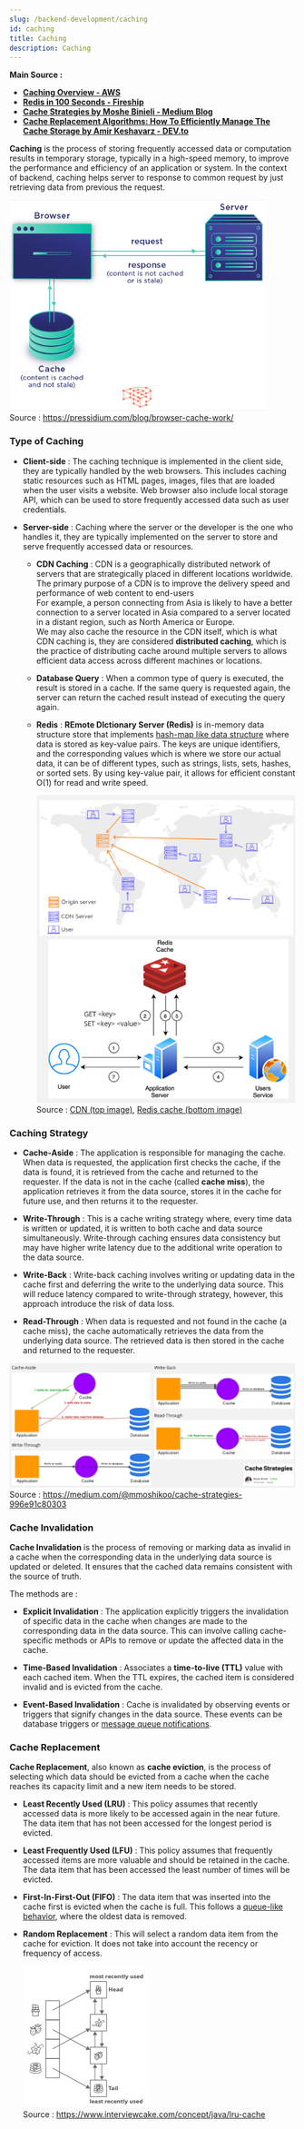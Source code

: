 ```yaml
---
slug: /backend-development/caching
id: caching
title: Caching
description: Caching
---
```


**Main Source :**

- **[Caching Overview - AWS](https://aws.amazon.com/caching/)**
- **[Redis in 100 Seconds - Fireship](https://youtu.be/G1rOthIU-uo?si=ED-VbtEqY25-TZkW)**
- **[Cache Strategies by Moshe Binieli - Medium Blog](https://medium.com/@mmoshikoo/cache-strategies-996e91c80303)**
- **[Cache Replacement Algorithms: How To Efficiently Manage The Cache Storage by Amir Keshavarz - DEV.to](https://dev.to/satrobit/cache-replacement-algorithms-how-to-efficiently-manage-the-cache-storage-2ne1)**

**Caching** is the process of storing frequently accessed data or computation results in temporary storage, typically in a high-speed memory, to improve the performance and efficiency of an application or system. In the context of backend, caching helps server to response to common request by just retrieving data from previous the request.

![Caching](./caching.png)  
Source : https://pressidium.com/blog/browser-cache-work/

### Type of Caching

- **Client-side** : The caching technique is implemented in the client side, they are typically handled by the web browsers. This includes caching static resources such as HTML pages, images, files that are loaded when the user visits a website. Web browser also include local storage API, which can be used to store frequently accessed data such as user credentials.

- **Server-side** : Caching where the server or the developer is the one who handles it, they are typically implemented on the server to store and serve frequently accessed data or resources.

  - **CDN Caching** : CDN is a geographically distributed network of servers that are strategically placed in different locations worldwide. The primary purpose of a CDN is to improve the delivery speed and performance of web content to end-users  
    For example, a person connecting from Asia is likely to have a better connection to a server located in Asia compared to a server located in a distant region, such as North America or Europe.  
    We may also cache the resource in the CDN itself, which is what CDN caching is, they are considered **distributed caching**, which is the practice of distributing cache around multiple servers to allows efficient data access across different machines or locations.

  - **Database Query** : When a common type of query is executed, the result is stored in a cache. If the same query is requested again, the server can return the cached result instead of executing the query again.

  - **Redis** : **REmote DIctionary Server (Redis)** is in-memory data structure store that implements [hash-map like data structure](/data-structures-and-algorithms/hash-table) where data is stored as key-value pairs. The keys are unique identifiers, and the corresponding values which is where we store our actual data, it can be of different types, such as strings, lists, sets, hashes, or sorted sets. By using key-value pair, it allows for efficient constant O(1) for read and write speed.

    ![Server side caching](./server-side-caching.png)  
    Source : [CDN (top image)](https://www.wallarm.com/what/difference-between-a-cdn-and-web-accelerator), [Redis cache (bottom image)](https://blog.hackajob.com/how-to-implement-redis-in-go/)
    
### Caching Strategy

- **Cache-Aside** : The application is responsible for managing the cache. When data is requested, the application first checks the cache, if the data is found, it is retrieved from the cache and returned to the requester. If the data is not in the cache (called **cache miss**), the application retrieves it from the data source, stores it in the cache for future use, and then returns it to the requester.

- **Write-Through** : This is a cache writing strategy where, every time data is written or updated, it is written to both cache and data source simultaneously. Write-through caching ensures data consistency but may have higher write latency due to the additional write operation to the data source.

- **Write-Back** : Write-back caching involves writing or updating data in the cache first and deferring the write to the underlying data source. This will reduce latency compared to write-through strategy, however, this approach introduce the risk of data loss.

- **Read-Through** : When data is requested and not found in the cache (a cache miss), the cache automatically retrieves the data from the underlying data source. The retrieved data is then stored in the cache and returned to the requester.

![Cache strategies](./cache-strategy.png)  
Source : https://medium.com/@mmoshikoo/cache-strategies-996e91c80303

### Cache Invalidation

**Cache Invalidation** is the process of removing or marking data as invalid in a cache when the corresponding data in the underlying data source is updated or deleted. It ensures that the cached data remains consistent with the source of truth.

The methods are :

- **Explicit Invalidation** : The application explicitly triggers the invalidation of specific data in the cache when changes are made to the corresponding data in the data source. This can involve calling cache-specific methods or APIs to remove or update the affected data in the cache.

- **Time-Based Invalidation** : Associates a **time-to-live (TTL)** value with each cached item. When the TTL expires, the cached item is considered invalid and is evicted from the cache.

- **Event-Based Invalidation** : Cache is invalidated by observing events or triggers that signify changes in the data source. These events can be database triggers or [message queue notifications](/backend-development/message-broker).

### Cache Replacement

**Cache Replacement**, also known as **cache eviction**, is the process of selecting which data should be evicted from a cache when the cache reaches its capacity limit and a new item needs to be stored.

- **Least Recently Used (LRU)** : This policy assumes that recently accessed data is more likely to be accessed again in the near future. The data item that has not been accessed for the longest period is evicted.

- **Least Frequently Used (LFU)** : This policy assumes that frequently accessed items are more valuable and should be retained in the cache. The data item that has been accessed the least number of times will be evicted.

- **First-In-First-Out (FIFO)** : The data item that was inserted into the cache first is evicted when the cache is full. This follows a [queue-like behavior](/data-structures-and-algorithms/queue), where the oldest data is removed.

- **Random Replacement** : This will select a random data item from the cache for eviction. It does not take into account the recency or frequency of access.

  ![LRU cache](./lru-cache.png)  
  Source : https://www.interviewcake.com/concept/java/lru-cache
